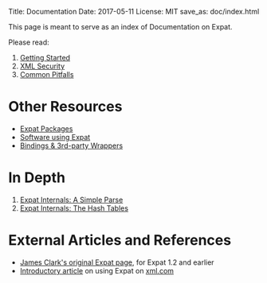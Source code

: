 Title: Documentation
Date: 2017-05-11
License: MIT
save_as: doc/index.html

This page is meant to serve as an index of Documentation on Expat.

Please read:

 1. [Getting Started](getting-started/)
 1. [XML Security](xml-security/)
 1. [Common Pitfalls](common-pitfalls/)


# Other Resources

* [Expat Packages](packages/)
* [Software using Expat](users/)
* [Bindings & 3rd-party Wrappers](bindings/)


# In Depth

1. [Expat Internals: A Simple Parse](expat-internals-a-simple-parse/)
1. [Expat Internals: The Hash Tables](expat-internals-the-hash-tables/)


# External Articles and References

* [James Clark's original Expat page](http://www.jclark.com/xml/expat.html), for Expat 1.2 and earlier
* [Introductory article](http://www.xml.com/pub/1999/09/expat/index.html) on using Expat on [xml.com](http://www.xml.com/)
